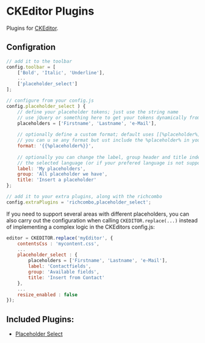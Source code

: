 # CKEditor Plugins

Plugins for [CKEditor](https://ckeditor.com).

## Configration

```js
// add it to the toolbar
config.toolbar = [
	['Bold', 'Italic', 'Underline'], 
	...
	['placeholder_select']
];

// configure from your config.js
config.placeholder_select ) {
	// define your placeholder tokens; just use the string name
	// use jQuery or something here to get your tokens dynamically from somewhere...
	placeholders = ['Firstname', 'Lastname', 'e-Mail'],
	
	// optionally define a custom format; default uses [[%placeholder%]]
	// you can u se any format but ust include the %placeholder% in your custom format
	format: '{{%placeholder%}}',
	
	// optionally you can change the label, group header and title independent from
	// the selected language (or if your prefered language is not supported so far...)
	label: 'My placeholders',
	group: 'All placeholder we have',
	title: 'Insert a placeholder'
};

// add it to your extra plugins, along with the richcombo
config.extraPlugins = 'richcombo,placeholder_select';
```

If you need to support several areas with different placeholders, you can also 
carry out the configuration when calling `CKEDITOR.replace(...)` instead of 
implementing a complex logic in the CKEditors config.js:

```js
editor = CKEDITOR.replace('myEditor', {
	contentsCss : 'mycontent.css',
	...
	placeholder_select : {
		placeholders = ['Firstname', 'Lastname', 'e-Mail'],
		label: 'Contactfields',
		group: 'Available fields',
		title: 'Insert from Contact'
	},
	...
	resize_enabled : false
});
```



## Included Plugins:

- [Placeholder Select](https://ckeditor.com/cke4/addon/placeholder_select)

